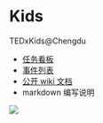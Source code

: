 # Kids
TEDxKids@Chengdu

- [任务看板](https://github.com/TEDxChengdu/Kids/projects/1)
- [事件列表](https://github.com/TEDxChengdu/Kids/issues)
- [公开 wiki 文档](https://github.com/TEDxChengdu/Kids/wiki)
- markdown 编写说明

![](https://mmbiz.qpic.cn/mmbiz_png/wJVECrRpfl90WOFWGS2n5wqnKQCmKfMial5pJRVEMA2oTRYQXRDoC8xbWHicTyyTmyadib79DlTqGtpsKIllgRynQ/640)
